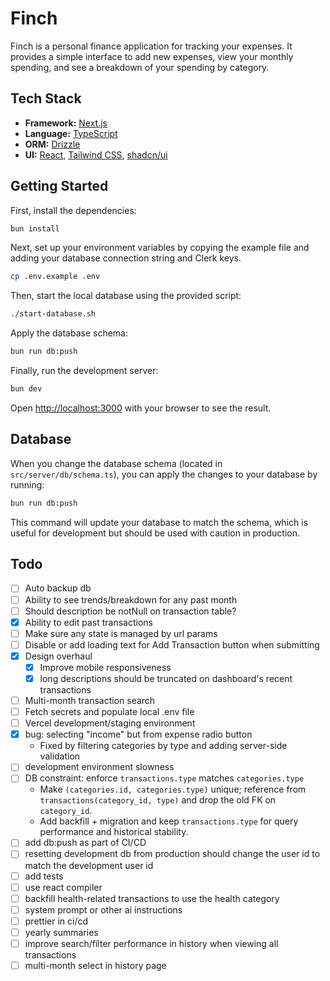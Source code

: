 # Finch

Finch is a personal finance application for tracking your expenses. It provides a simple interface to add new expenses, view your monthly spending, and see a breakdown of your spending by category.

## Tech Stack

- **Framework:** [Next.js](https://nextjs.org/)
- **Language:** [TypeScript](https://www.typescriptlang.org/)
- **ORM:** [Drizzle](https://orm.drizzle.team/)
- **UI:** [React](https://react.dev/), [Tailwind CSS](https://tailwindcss.com/), [shadcn/ui](https://ui.shadcn.com/)

## Getting Started

First, install the dependencies:

```bash
bun install
```

Next, set up your environment variables by copying the example file and adding your database connection string and Clerk keys.

```bash
cp .env.example .env
```

Then, start the local database using the provided script:

```bash
./start-database.sh
```

Apply the database schema:

```bash
bun run db:push
```

Finally, run the development server:

```bash
bun dev
```

Open [http://localhost:3000](http://localhost:3000) with your browser to see the result.

## Database

When you change the database schema (located in `src/server/db/schema.ts`), you can apply the changes to your database by running:

```bash
bun run db:push
```

This command will update your database to match the schema, which is useful for development but should be used with caution in production.

## Todo

- [ ] Auto backup db
- [ ] Ability to see trends/breakdown for any past month
- [ ] Should description be notNull on transaction table?
- [x] Ability to edit past transactions
- [ ] Make sure any state is managed by url params
- [ ] Disable or add loading text for Add Transaction button when submitting
- [x] Design overhaul
  - [x] Improve mobile responsiveness
  - [x] long descriptions should be truncated on dashboard's recent transactions
- [ ] Multi-month transaction search
- [ ] Fetch secrets and populate local .env file
- [ ] Vercel development/staging environment
- [x] bug: selecting "income" but from expense radio button
  - Fixed by filtering categories by type and adding server-side validation
- [ ] development environment slowness
- [ ] DB constraint: enforce `transactions.type` matches `categories.type`
  - Make `(categories.id, categories.type)` unique; reference from `transactions(category_id, type)` and drop the old FK on `category_id`.
  - Add backfill + migration and keep `transactions.type` for query performance and historical stability.
- [ ] add db:push as part of CI/CD
- [ ] resetting development db from production should change the user id to match the development user id
- [ ] add tests
- [ ] use react compiler
- [ ] backfill health-related transactions to use the health category
- [ ] system prompt or other ai instructions
- [ ] prettier in ci/cd
- [ ] yearly summaries
- [ ] improve search/filter performance in history when viewing all transactions
- [ ] multi-month select in history page
